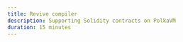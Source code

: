 ```yaml
---
title: Revive compiler
description: Supporting Solidity contracts on PolkaVM
duration: 15 minutes
---
```


